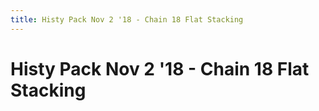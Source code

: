 ```yaml
---
title: Histy Pack Nov 2 '18 - Chain 18 Flat Stacking
---
```

<ClientOnly><AssetLoader :reloadOnce="true" />
# Histy Pack Nov 2 '18 - Chain 18 Flat Stacking

<GameSlides :jsonFileToLoad="'playermade/histy_nov2/chain18_flat.json'" :useRandomSeed="false" :useManualData="false" :replay="true"></GameSlides>

</ClientOnly>
